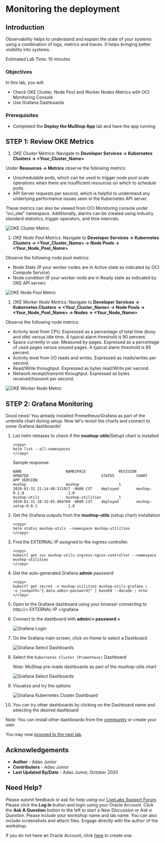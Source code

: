# Monitoring the deployment

## Introduction

Observability helps to understand and explain the state of your systems using a combination of logs, metrics and traces. It helps bringing better visibility into systems.

Estimated Lab Time: 10 minutes

### Objectives

In this lab, you will:

* Check OKE Cluster, Node Pool and Worker Nodes Metrics with OCI Monitoring Console
* Use Grafana Dashboards

### Prerequisites

* Completed the **Deploy the MuShop App** lab and have the app running

## **STEP 1**: Review OKE Metrics

1. *OKE Cluster Metrics:* Navigate to **Developer Services -> Kubernetes Clusters -> <Your_Cluster_Name>**

Under **Resources -> Metrics** observe the following metrics

* Unschedulable pods, which can be used to trigger node pool scale operations when there are insufficient resources on which to schedule pods.
* API Server requests per second, which is helpful to understand any underlying performance issues seen in the Kubernetes API server.

These metrics can also be viewed from OCI Monitoring console under “oci_oke” namespace. Additionally, alarms can be created using industry standard statistics, trigger operators, and time intervals.

![OKE Cluster Metric](images/cluster-metric.png)

1. *OKE Node Pool Metrics:* Navigate to **Developer Services -> Kubernetes Clusters -> <Your_Cluster_Name> -> Node Pools -> <Your_Node_Pool_Name>**

Observe the following node pool metrics:

* Node State (If your worker nodes are in Active state as indicated by OCI Compute Service)
* Node condition (If your worker node are in Ready state as indicated by OKE API server)

![OKE Node Pool Metric](images/node-pool-metric.png)

1. *OKE Worker Node Metrics:* Navigate to **Developer Services -> Kubernetes Clusters -> <Your_Cluster_Name> -> Node Pools -> <Your_Node_Pool_Name> -> Nodes -> <Your_Node_Name>**

Observe the following node metrics:

* Activity level from CPU. Expressed as a percentage of total time (busy and idle) versus idle time. A typical alarm threshold is 90 percent.
* Space currently in use. Measured by pages. Expressed as a percentage of used pages versus unused pages. A typical alarm threshold is 85 percent.
* Activity level from I/O reads and writes. Expressed as reads/writes per second.
* Read/Write throughput. Expressed as bytes read/Write per second.
* Network receipt/transmit throughput. Expressed as bytes received/transmit per second.

![OKE Worker Node Metric](images/node-metric.png)

## **STEP 2**: Grafana Monitoring

Good news! You already installed Prometheus/Grafana as part of the umbrella chart during setup. Now let's revisit the charts and connect to some Grafana dashboards!

1. List helm releases to check if the **mushop-utils**(Setup) chart is installed

    ````shell
    <copy>
    helm list --all-namespaces
    </copy>
    ````

    Sample response:

    ````shell
    NAME                    NAMESPACE               REVISION        UPDATED                                 STATUS          CHART                           APP VERSION
    mushop                  mushop                  1               2020-01-31 21:14:48.511917 -0600 CST    deployed        mushop-0.1.0                    1.0
    mushop-utils            mushop-utilities        1               2020-01-31 20:32:05.864769 -0600 CST    deployed        mushop-setup-0.0.1              1.0
    ````

1. Get the Grafana outputs from the **mushop-utils** (setup chart) installation

    ````shell
    <copy>
    helm status mushop-utils --namespace mushop-utilities
    </copy>
    ````

1. Find the EXTERNAL-IP assigned to the ingress controller.

    ````shell
    <copy>
    kubectl get svc mushop-utils-ingress-nginx-controller --namespace mushop-utilities
    </copy>
    ````

1. Get the auto-generated Grafana **admin** password

    ````shell
    <copy>
    kubectl get secret -n mushop-utilities mushop-utils-grafana \
    -o jsonpath="{.data.admin-password}" | base64 --decode ; echo
    </copy>
    ````

1. Open to the Grafana dashboard using your browser connecting to http://< EXTERNAL-IP >/grafana

1. Connect to the dashboard with **admin**/**< password >**

    ![Grafana Login](images/grafana-login.png)

1. On the Grafana main screen, click on Home to select a Dashboard

    ![Grafana Select Dashboards](images/grafana-select-dashboards.png)

1. Select the `Kubernetes Cluster (Prometheus)` Dashboard

    *Note:* MuShop pre-loads dashboards as part of the mushop-utils chart

    ![Grafana Select Dashboards](images/grafana-loaded-dashboards.png)

1. Visualize and try the options

    ![Grafana Kubernetes Cluster Dashboard](images/grafana-cluster-dashboard.png)

1. You can try other dashboards by clicking on the Dashboard name and selecting the desired dashboard

*Note:* You can install other dashboards from the [community](https://grafana.com/grafana/dashboards?dataSource=prometheus) or create your own

You may now [proceed to the next lab](#next).

## Acknowledgements

* **Author** - Adao Junior
* **Contributors** - Adao Junior
* **Last Updated By/Date** - Adao Junior, October 2020

## Need Help?

Please submit feedback or ask for help using our [LiveLabs Support Forum](https://community.oracle.com/tech/developers/categories/livelabsdiscussions). Please click the **Log In** button and login using your Oracle Account. Click the **Ask A Question** button to the left to start a *New Discussion* or *Ask a Question*.  Please include your workshop name and lab name.  You can also include screenshots and attach files.  Engage directly with the author of the workshop.

If you do not have an Oracle Account, click [here](https://profile.oracle.com/myprofile/account/create-account.jspx) to create one.
